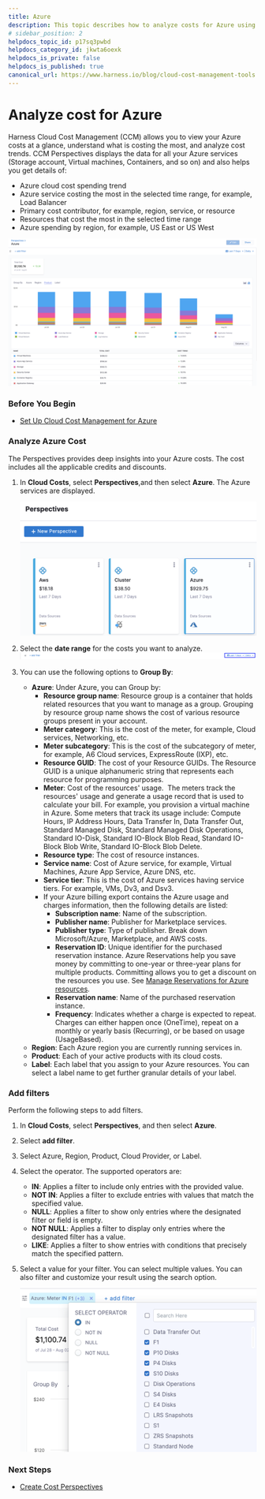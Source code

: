 ```yaml
---
title: Azure 
description: This topic describes how to analyze costs for Azure using Perspectives.
# sidebar_position: 2
helpdocs_topic_id: p17sq3pwbd
helpdocs_category_id: jkwta6oexk
helpdocs_is_private: false
helpdocs_is_published: true
canonical_url: https://www.harness.io/blog/cloud-cost-management-tools
---
```


# Analyze cost for Azure 

Harness Cloud Cost Management (CCM) allows you to view your Azure costs at a glance, understand what is costing the most, and analyze cost trends. CCM Perspectives displays the data for all your Azure services (Storage account, Virtual machines, Containers, and so on) and also helps you get details of:

* Azure cloud cost spending trend
* Azure service costing the most in the selected time range, for example, Load Balancer
* Primary cost contributor, for example, region, service, or resource
* Resources that cost the most in the selected time range
* Azure spending by region, for example, US East or US West

![](./static/analyze-cost-for-azure-17.png)

### Before You Begin

* [Set Up Cloud Cost Management for Azure](../../get-started/onboarding-guide/set-up-cost-visibility-for-azure.md)

### Analyze Azure Cost

The Perspectives provides deep insights into your Azure costs. The cost includes all the applicable credits and discounts.

1. In **Cloud Costs**, select **Perspectives**,and then select **Azure**. The Azure services are displayed.
   
     ![](./static/analyze-cost-for-azure-18.png)
2. Select the **date range** for the costs you want to analyze.
     ![](./static/analyze-cost-for-azure-19.png)

3. You can use the following options to **Group By**:
	* **Azure**: Under Azure, you can Group by:
		+ **Resource group name**: Resource group is a container that holds related resources that you want to manage as a group. Grouping by resource group name shows the cost of various resource groups present in your account.
		+ **Meter category**: This is the cost of the meter, for example, Cloud services, Networking, etc.
		+ **Meter subcategory**: This is the cost of the subcategory of meter, for example, A6 Cloud services, ExpressRoute (IXP), etc.
		+ **Resource GUID**: The cost of your Resource GUIDs. The Resource GUID is a unique alphanumeric string that represents each resource for programming purposes.
		+ **Meter**: Cost of the resources' usage.  The meters track the resources' usage and generate a usage record that is used to calculate your bill. For example, you provision a virtual machine in Azure. Some meters that track its usage include: Compute Hours, IP Address Hours, Data Transfer In, Data Transfer Out, Standard Managed Disk, Standard Managed Disk Operations, Standard IO-Disk, Standard IO-Block Blob Read, Standard IO-Block Blob Write, Standard IO-Block Blob Delete.
		+ **Resource type**: The cost of resource instances.
		+ **Service name**: Cost of Azure service, for example, Virtual Machines, Azure App Service, Azure DNS, etc.
		+ **Service tier**: This is the cost of Azure services having service tiers. For example, VMs, Dv3, and Dsv3.
		+ If your Azure billing export contains the Azure usage and charges information, then the following details are listed:
			- **Subscription name**: Name of the subscription.
			- **Publisher name**: Publisher for Marketplace services.
			- **Publisher type**: Type of publisher. Break down Microsoft/Azure, Marketplace, and AWS costs.
			- **Reservation ID**: Unique identifier for the purchased reservation instance. Azure Reservations help you save money by committing to one-year or three-year plans for multiple products. Committing allows you to get a discount on the resources you use. See [Manage Reservations for Azure resources](https://docs.microsoft.com/en-us/azure/cost-management-billing/reservations/manage-reserved-vm-instance).
			- **Reservation name**: Name of the purchased reservation instance.
			- **Frequency**: Indicates whether a charge is expected to repeat. Charges can either happen once (OneTime), repeat on a monthly or yearly basis (Recurring), or be based on usage (UsageBased).
	* **Region**: Each Azure region you are currently running services in.
	* **Product**: Each of your active products with its cloud costs.
	* **Label**: Each label that you assign to your Azure resources. You can select a label name to get further granular details of your label.

### Add filters

Perform the following steps to add filters.

1. In **Cloud Costs**, select **Perspectives**, and then select **Azure**.
2. Select **add filter**. 
3. Select Azure, Region, Product, Cloud Provider, or Label.
4. Select the operator. The supported operators are:
	* **IN**: Applies a filter to include only entries with the provided value.
	* **NOT IN**: Applies a filter to exclude entries with values that match the specified value.
	* **NULL**: Applies a filter to show only entries where the designated filter or field is empty.
	* **NOT NULL**: Applies a filter to display only entries where the designated filter has a value.
	* **LIKE**: Applies a filter to show entries with conditions that precisely match the specified pattern.
5. Select a value for your filter. You can select multiple values. You can also filter and customize your result using the search option.
   
     ![](./static/analyze-cost-for-azure-21.png)

### Next Steps

* [Create Cost Perspectives](../1-ccm-perspectives/cost-perspectives.md)

